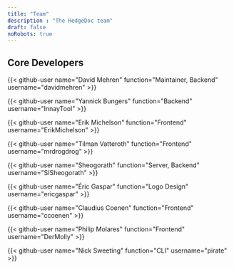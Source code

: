 ```yaml
---
title: "Team"
description : "The HedgeDoc team"
draft: false
noRobots: true
---
```


## Core Developers

<span class="d-flex flex-wrap flex-row py-5">

{{< github-user name="David Mehren" function="Maintainer, Backend" username="davidmehren" >}}

{{< github-user name="Yannick Bungers" function="Backend" username="InnayTool" >}}

{{< github-user name="Erik Michelson" function="Frontend" username="ErikMichelson" >}}

{{< github-user name="Tilman Vatteroth" function="Frontend" username="mrdrogdrog" >}}

{{< github-user name="Sheogorath" function="Server, Backend" username="SISheogorath" >}}

{{< github-user name="Éric Gaspar" function="Logo Design" username="ericgaspar" >}}

{{< github-user name="Claudius Coenen" function="Frontend" username="ccoenen" >}}

{{< github-user name="Philip Molares" function="Frontend" username="DerMolly" >}}

{{< github-user name="Nick Sweeting" function="CLI" username="pirate" >}}

</span>
